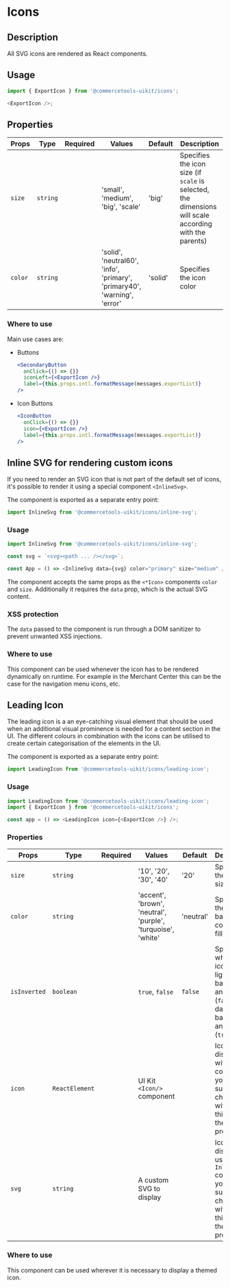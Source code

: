 # Icons

## Description

All SVG icons are rendered as React components.

## Usage

```js
import { ExportIcon } from '@commercetools-uikit/icons';

<ExportIcon />;
```

## Properties

| Props   | Type     | Required | Values                                                                   | Default | Description                                                                                            |
| ------- | -------- | :------: | ------------------------------------------------------------------------ | ------- | ------------------------------------------------------------------------------------------------------ |
| `size`  | `string` |          | 'small', 'medium', 'big', 'scale'                                        | 'big'   | Specifies the icon size (if `scale` is selected, the dimensions will scale according with the parents) |
| `color` | `string` |          | 'solid', 'neutral60', 'info', 'primary', 'primary40', 'warning', 'error' | 'solid' | Specifies the icon color                                                                               |

### Where to use

Main use cases are:

- Buttons

  ```jsx
  <SecondaryButton
    onClick={() => {}}
    iconLeft={<ExportIcon />}
    label={this.props.intl.formatMessage(messages.exportList)}
  />
  ```

- Icon Buttons

  ```jsx
  <IconButton
    onClick={() => {}}
    icon={<ExportIcon />}
    label={this.props.intl.formatMessage(messages.exportList)}
  />
  ```

## Inline SVG for rendering custom icons

If you need to render an SVG icon that is not part of the default set of icons, it's possible to render it using a special component `<InlineSvg>`.

The component is exported as a separate entry point:

```js
import InlineSvg from '@commercetools-uikit/icons/inline-svg';
```

### Usage

```js
import InlineSvg from '@commercetools-uikit/icons/inline-svg';

const svg = `<svg><path ... /></svg>`;

const App = () => <InlineSvg data={svg} color="primary" size="medium" />;
```

The component accepts the same props as the `<*Icon>` components `color` and `size`. Additionally it requires the `data` prop, which is the actual SVG content.

### XSS protection

The `data` passed to the component is run through a DOM sanitizer to prevent unwanted XSS injections.

### Where to use

This component can be used whenever the icon has to be rendered dynamically on runtime. For example in the Merchant Center this can be the case for the navigation menu icons, etc.

## Leading Icon

The leading icon is a an eye-catching visual element that should be used when an additional visual prominence is needed for a content section in the UI. The different colours in combination with the icons can be utilised to create certain categorisation of the elements in the UI.

The component is exported as a separate entry point:

```js
import LeadingIcon from '@commercetools-uikit/icons/leading-icon';
```

### Usage

```js
import LeadingIcon from '@commercetools-uikit/icons/leading-icon';
import { ExportIcon } from '@commercetools-uikit/icons';

const app = () => <LeadingIcon icon={<ExportIcon />} />;
```

### Properties

| Props        | Type           | Required | Values                                                       | Default   | Description                                                                                                                 |
| ------------ | -------------- | :------: | ------------------------------------------------------------ | --------- | --------------------------------------------------------------------------------------------------------------------------- |
| `size`       | `string`       |          | '10', '20', '30', '40'                                       | '20'      | Specifies the icon size                                                                                                     |
| `color`      | `string`       |          | 'accent', 'brown', 'neutral', 'purple', 'turquoise', 'white' | 'neutral' | Specifies the icon's background color and fill color                                                                        |
| `isInverted` | `boolean`      |          | `true`, `false`                                              | `false`   | Specifies whether the icon has a light background and dark fill (`false`), or dark background and light fill (`true`)       |
| `icon`       | `ReactElement` |          | UI Kit `<Icon/>` component                                   |           | Icon that is displayed within the component, you must supply a child icon with with this prop or the `svg` prop             |
| `svg`        | `string`       |          | A custom SVG to display                                      |           | Icon that is displayed using the `InlineSvg` component, you must supply a child icon with with this prop or the `icon` prop |

### Where to use

This component can be used wherever it is necessary to display a themed icon.
